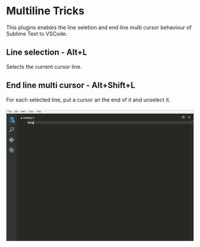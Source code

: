 # Multiline Tricks
This plugins enables the line seletion and end line multi cursor behaviour of Sublime Text to VSCode.

## Line selection - Alt+L 
Selects the current cursor line.

## End line multi cursor - Alt+Shift+L
For each selected line, put a cursor an the end of it and unselect it.

![Example of execution](docs/line-selection-and-multiple-cursors.gif)
